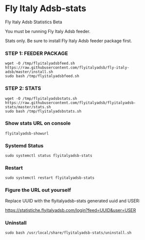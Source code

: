 # Fly Italy Adsb-stats
Fly Italy Adsb Statistics Beta

You must be running Fly Italy Adsb feeder.

Stats only.  Be sure to install Fly Italy Adsb feeder package first.

### STEP 1: FEEDER PACKAGE

```
wget -O /tmp/flyitalyadsbfeed.sh https://raw.githubusercontent.com/flyitalyadsb/fly-italy-adsb/master/install.sh
sudo bash /tmp/flyitalyadsbfeed.sh
```

### STEP 2: STATS

```
wget -O /tmp/flyitalyadsbstats.sh https://raw.githubusercontent.com/flyitalyadsb/flyitalyadsb-stats/master/stats.sh
sudo bash /tmp/flyitalyadsbstats.sh
```

### Show stats URL on console
```
flyitalyadsb-showurl
```


### Systemd Status

```
sudo systemctl status flyitalyadsb-stats
```

### Restart

```
sudo systemctl restart flyitalyadsb-stats
```

### Figure the URL out yourself

Replace UUID with the flyitalyadsb-stats generated uuid and USER:

https://statistiche.flyitalyadsb.com/login?feed=UUID&user=USER



### Uninstall

```
sudo bash /usr/local/share/flyitalyadsb-stats/uninstall.sh
```

